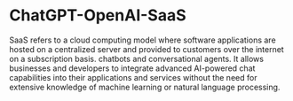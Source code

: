 # ChatGPT-OpenAI-SaaS

SaaS refers to a cloud computing model where software applications are hosted on a centralized server and provided to customers over the internet on a subscription basis. chatbots and conversational agents. It allows businesses and developers to integrate advanced AI-powered chat capabilities into their applications and services without the need for extensive knowledge of machine learning or natural language processing.
